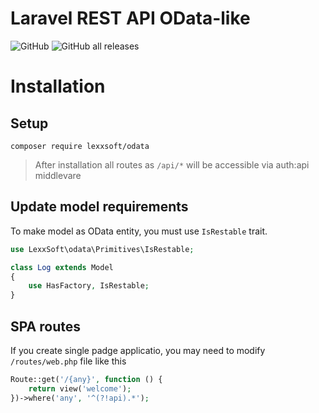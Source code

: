 # Laravel REST API OData-like

![GitHub](https://img.shields.io/github/license/lexxyar/odata)
![GitHub all releases](https://img.shields.io/github/downloads/lexxyar/odata/total)

# Installation
## Setup
```shell script
composer require lexxsoft/odata
```
>After installation all routes as `/api/*` will be accessible via auth:api middlevare

## Update model requirements 
To make model as OData entity, you must use `IsRestable` trait.
```php
use LexxSoft\odata\Primitives\IsRestable;

class Log extends Model
{
    use HasFactory, IsRestable;
}
```  

## SPA routes
If you create single padge applicatio, you may need to  modify `/routes/web.php` file like this
```php
Route::get('/{any}', function () {
    return view('welcome');
})->where('any', '^(?!api).*');
```

